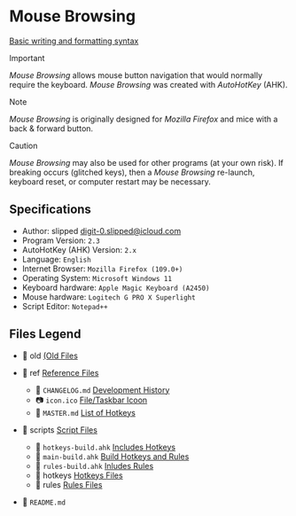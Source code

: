# Mouse Browsing

[Basic writing and formatting syntax](https://docs.github.com/en/get-started/writing-on-github/getting-started-with-writing-and-formatting-on-github/basic-writing-and-formatting-syntax)

> [!IMPORTANT]
> _Mouse Browsing_ allows mouse button navigation that would normally require the keyboard. _Mouse Browsing_ was created with _AutoHotKey_ (AHK).

> [!NOTE]
> _Mouse Browsing_ is originally designed for _Mozilla Firefox_ and mice with a back & forward button.

> [!CAUTION]
> _Mouse Browsing_ may also be used for other programs (at your own risk). If breaking occurs (glitched keys), then a _Mouse Browsing_ re-launch, keyboard reset, or computer restart may be necessary.

## Specifications

- Author: slipped <digit-0.slipped@icloud.com>
- Program Version: `2.3`
- AutoHotKey (AHK) Version: `2.x`
- Language: `English`
- Internet Browser: `Mozilla Firefox (109.0+)`
- Operating System: `Microsoft Windows 11`
- Keyboard hardware: `Apple Magic Keyboard (A2450)`
- Mouse hardware: `Logitech G PRO X Superlight`
- Script Editor: `Notepad++`

## Files Legend

- :file_folder: old [(Old Files](old) 

- :file_folder: ref [Reference Files](ref)
	- :memo: `CHANGELOG.md` [Development History](ref/CHANGELOG.md)
	- :camera: `icon.ico` [File/Taskbar Icoon](ref/icon.ico)
	- :key: `MASTER.md` [List of Hotkeys](ref/MASTER.md)

- :file_folder: scripts [Script Files](scripts)
	- :page_facing_up: `hotkeys-build.ahk` [Includes Hotkeys](scripts/hotkeys-build.ahk)
	- :page_facing_up: `main-build.ahk` [Build Hotkeys and Rules](scripts/main-build.ahk)
	- :page_facing_up: `rules-build.ahk` [Inludes Rules](scripts/rules-build.ahk)
	- :file_folder: hotkeys [Hotkeys Files](scripts/hotkeys)
	- :file_folder: rules [Rules Files](scripts/rules)

- :memo: `README.md`
